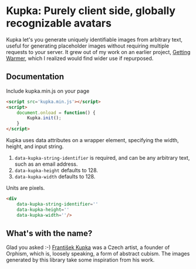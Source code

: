 # Kupka: Purely client side, globally recognizable avatars

Kupka let's you generate uniquely identifiable images from arbitrary text,
useful for generating placeholder images without requiring multiple requests
to your server. It grew out of my work on an earlier project, 
[Getting Warmer](https://okal.github.io/getting-warmer), which I realized would
find wider use if repurposed.

## Documentation

Include kupka.min.js on your page

``` html
<script src='kupka.min.js'></script>
<script>
	document.onload = function() {
		Kupka.init();
	}
</script>
```

Kupka uses data attributes on a wrapper element, specifying the width, height,
and input string.

1. `data-kupka-string-identifier` is required, and can be any arbitrary text, such
as an email address.
2. `data-kupka-height` defaults to 128.
3. `data-kupka-width` defaults to 128.

Units are pixels.

```html
<div
	data-kupka-string-identifier=''
	data-kupka-height=''
	data-kupka-width=''/>
```

## What's with the name?

Glad you asked :-) [František Kupka](https://en.wikipedia.org/wiki/Franti%C5%A1ek_Kupka)
was a Czech artist, a founder of Orphism, which is, loosely speaking, a form of  abstract
cubism. The images generated by this library take some inspiration from his work.
